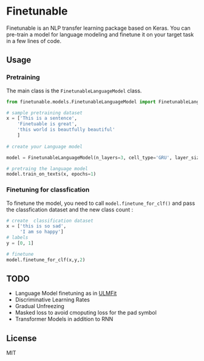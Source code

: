 # Finetunable



Finetunable is an NLP transfer learning package based on Keras. You can pre-train a model for language modeling and finetune it on your target task in a few lines of code. 

## Usage


### Pretraining

The main class is the `FinetunableLanguageModel` class.

```python
from finetunable.models.FinetunableLanguageModel import FinetunableLanguageModel # import model

# sample pretraining dataset
x = ['This is a sentence', 
    'Finetuable is great', 
    'this world is beautfully beautiful'
    ]
    
# create your Language model

model = FinetunableLanguageModel(n_layers=3, cell_type='GRU', layer_size=100, vocab_size=50)

# pretraing the language model 
model.train_on_texts(x, epochs=1)

```


### Finetuning for classfication

To finetune the model, you need to call `model.finetune_for_clf()` and pass the classfication dataset and the new class count :
```python
# create  classification dataset
x = ['this is so sad',
     'I am so happy']
# labels
y = [0, 1]

# finetune
model.finetune_for_clf(x,y,2)
```


## TODO

* Language Model finetuning as in [ULMFit](https://arxiv.org/abs/1801.06146)
* Discriminative Learning Rates
* Gradual Unfreezing
* Masked loss to avoid cmoputing loss for the pad symbol
* Transformer Models in addition to RNN



## License

MIT 

